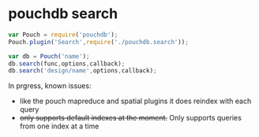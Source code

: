 pouchdb search
===

```javascript
var Pouch = require('pouchdb');
Pouch.plugin('Search',require('./pouchdb.search'));

var db = Pouch('name');
db.search(func,options,callback);
db.search('design/name',options,callback);
```

In prgress, known issues:

- like the pouch mapreduce and spatial plugins it does reindex with each query
- ~~only supports default indexes at the moment.~~ Only supports queries from one index at a time
